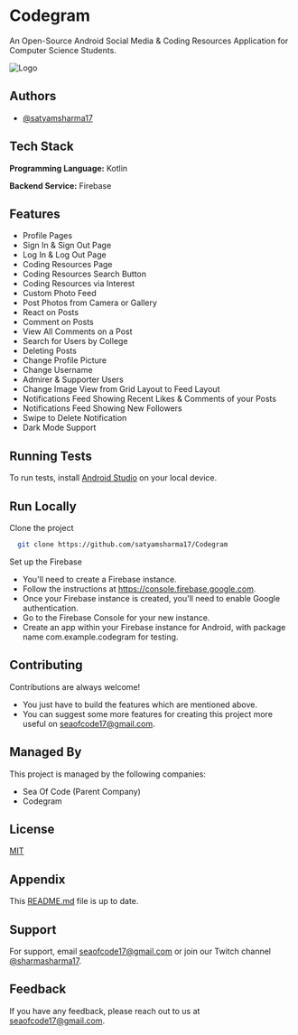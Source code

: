 # Codegram

An Open-Source Android Social Media & Coding Resources Application for Computer Science Students.


![Logo](https://raw.githubusercontent.com/satyamsharma17/Codegram/master/codegram.png)

## Authors

- [@satyamsharma17](https://www.github.com/satyamsharma17)

## Tech Stack

**Programming Language:** Kotlin

**Backend Service:** Firebase

## Features

- Profile Pages
- Sign In & Sign Out Page
- Log In & Log Out Page
- Coding Resources Page
- Coding Resources Search Button
- Coding Resources via Interest
- Custom Photo Feed
- Post Photos from Camera or Gallery
- React on Posts
- Comment on Posts
- View All Comments on a Post
- Search for Users by College
- Deleting Posts
- Change Profile Picture
- Change Username
- Admirer & Supporter Users
- Change Image View from Grid Layout to Feed Layout
- Notifications Feed Showing Recent Likes & Comments of your Posts
- Notifications Feed Showing New Followers
- Swipe to Delete Notification
- Dark Mode Support

## Running Tests

To run tests, install [Android Studio](https://www.github.com/satyamsharma17) on your local device.

## Run Locally

Clone the project

```bash
  git clone https://github.com/satyamsharma17/Codegram
```

Set up the Firebase

- You'll need to create a Firebase instance.
- Follow the instructions at https://console.firebase.google.com.
- Once your Firebase instance is created, you'll need to enable Google authentication.
- Go to the Firebase Console for your new instance.
- Create an app within your Firebase instance for Android, with package name com.example.codegram for testing.

## Contributing

Contributions are always welcome!

- You just have to build the features which are mentioned above.
- You can suggest some more features for creating this project more useful on seaofcode17@gmail.com.
  
## Managed By

This project is managed by the following companies:

- Sea Of Code (Parent Company)
- Codegram
  
## License

[MIT](https://github.com/satyamsharma17/Codegram/blob/master/LICENSE)
  
## Appendix

This [README.md](https://github.com/satyamsharma17/Codegram/blob/master/README.md) file is up to date.

## Support

For support, email seaofcode17@gmail.com or join our Twitch channel [@sharmasharma17](https://www.twitch.tv/sharmasatyam17).

## Feedback

If you have any feedback, please reach out to us at seaofcode17@gmail.com.

  
